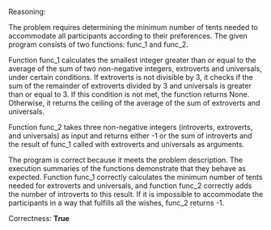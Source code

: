 Reasoning: 

The problem requires determining the minimum number of tents needed to accommodate all participants according to their preferences. The given program consists of two functions: func_1 and func_2.

Function func_1 calculates the smallest integer greater than or equal to the average of the sum of two non-negative integers, extroverts and universals, under certain conditions. If extroverts is not divisible by 3, it checks if the sum of the remainder of extroverts divided by 3 and universals is greater than or equal to 3. If this condition is not met, the function returns None. Otherwise, it returns the ceiling of the average of the sum of extroverts and universals.

Function func_2 takes three non-negative integers (introverts, extroverts, and universals) as input and returns either -1 or the sum of introverts and the result of func_1 called with extroverts and universals as arguments.

The program is correct because it meets the problem description. The execution summaries of the functions demonstrate that they behave as expected. Function func_1 correctly calculates the minimum number of tents needed for extroverts and universals, and function func_2 correctly adds the number of introverts to this result. If it is impossible to accommodate the participants in a way that fulfills all the wishes, func_2 returns -1.

Correctness: **True**